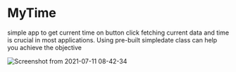 # MyTime
simple app to get current time on button click
fetching current data and time is crucial in most applications. Using pre-built simpledate class can help you achieve the objective

![Screenshot from 2021-07-11 08-42-34](https://user-images.githubusercontent.com/52350637/125184458-05287100-e1ec-11eb-947f-6a279dc3ae47.png)
